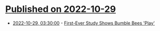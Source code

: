 # [Published on 2022-10-29](index.md)

* [2022-10-29, 03:30:00](https://science.slashdot.org/story/22/10/28/2137236/first-ever-study-shows-bumble-bees-play?utm_source=rss1.0mainlinkanon&utm_medium=feed) - [First-Ever Study Shows Bumble Bees 'Play'](https://science.slashdot.org/story/22/10/28/2137236/first-ever-study-shows-bumble-bees-play?utm_source=rss1.0mainlinkanon&utm_medium=feed)
